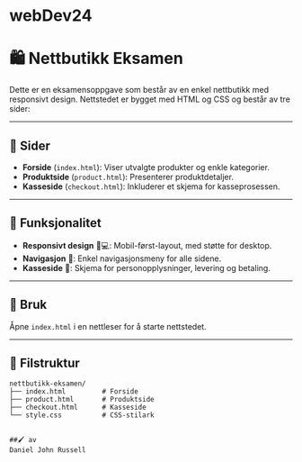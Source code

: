 # webDev24
# 🛍️ Nettbutikk Eksamen

Dette er en eksamensoppgave som består av en enkel nettbutikk med responsivt design. Nettstedet er bygget med HTML og CSS og består av tre sider:

---

## 📄 Sider

- **Forside** (`index.html`): Viser utvalgte produkter og enkle kategorier.
- **Produktside** (`product.html`): Presenterer produktdetaljer.
- **Kasseside** (`checkout.html`): Inkluderer et skjema for kasseprosessen.

---

## 🌟 Funksjonalitet

- **Responsivt design** 📱💻: Mobil-først-layout, med støtte for desktop.
- **Navigasjon** 🧭: Enkel navigasjonsmeny for alle sidene.
- **Kasseside** 🛒: Skjema for personopplysninger, levering og betaling.

---

## 🚀 Bruk

Åpne `index.html` i en nettleser for å starte nettstedet.

---

## 📂 Filstruktur

```
nettbutikk-eksamen/
├── index.html         # Forside
├── product.html       # Produktside
├── checkout.html      # Kasseside
└── style.css          # CSS-stilark


##🖌️ av 
Daniel John Russell
